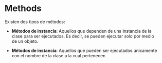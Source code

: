 # Methods
Existen dos tipos de métodos:

- **Métodos de instancia**: Aquellos que dependen de una instancia de la clase para
ser ejecutados. Es decir, se pueden ejecutar solo por medio de un objeto.

- **Métodos de instancia**: Aquellos que pueden ser ejecutados únicamente con el nombre
de la clase a la cual pertenecen.
